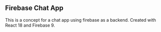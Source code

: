 ## Firebase Chat App

This is a concept for a chat app using firebase as a backend.
Created with React 18 and Firebase 9.